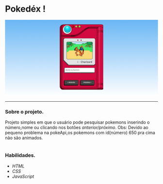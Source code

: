 # Pokedéx !

![demo-pokedex](./img/img-pokedex-demo.png)
***
### Sobre o projeto.
Projeto simples em que o usuário pode pesquisar pokemons inserindo o número,nome ou clicando nos botões *anterior/próximo*.
Obs: Devido ao pequeno problema na pokeApi,os pokemons com id(número) 650 pra cima não são animados.
#
### Habilidades.
* *HTML*
* *CSS* 
* *JavaScript* 

